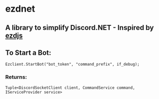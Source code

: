 # ezdnet
## A library to simplify Discord.NET - Inspired by [ezdjs](https://github.com/MrEggoXYZ/ezdjs)
## To Start a Bot:
```
Ezclient.StartBot("bot_token", "command_prefix", if_debug);
```
### Returns:
```
Tuple<DiscordSocketClient client, CommandService command, IServiceProvider service>
```
